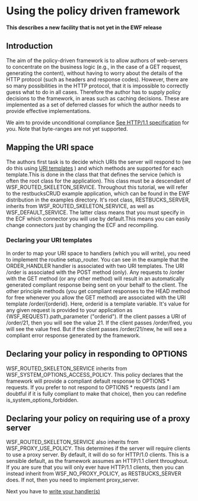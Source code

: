 # Using the policy driven framework

**This describes a new facility that is not yet in the EWF release**

## Introduction

The aim of the policy-driven framework is to allow authors of web-servers to concentrate on the business logic (e.g., in the case of a GET request, generating the content), without having to worry about the details of the HTTP protocol (such as headers and response codes). However, there are so many possibilities in the HTTP protocol, that it is impossible to correctly guess what to do in all cases. Therefore the author has to supply policy decisions to the framework, in areas such as caching decisions. These are implemented as a set of deferred classes for which the author needs to provide effective implementations.

We aim to provide unconditional compliance [See HTTP/1.1 specification](http://www.w3.org/Protocols/rfc2616/rfc2616-sec1.html#sec1) for you. Note that byte-ranges are not yet supported.

## Mapping the URI space

The authors first task is to decide which URIs the server will respond to (we do this using [URI templates](http://tools.ietf.org/html/rfc6570) ) and which methods are supported for each template.This is done in the class that that defines the service (which is often the root class for the application). This class must be a descendant of WSF_ROUTED_SKELETON_SERVICE. Throughout this tutorial, we will refer to the restbucksCRUD example application, which can be found in the EWF distribution in the examples directory. It's root class, RESTBUCKS_SERVER, inherits from WSF_ROUTED_SKELETON_SERVICE, as well as WSF_DEFAULT_SERVICE. The latter class means that you must specify in the ECF which connector you will use by default.This means you can easily change connectors just by changing the ECF and recompiling.

### Declaring your URI templates

In order to map your URI space to handlers (which you will write), you need to implement the routine setup_router. You can see in the example that the ORDER_HANDLER handler is associated with two URI templates. The URI /order is associated with the POST method (only). Any requests to /order with the GET method (or any other method) will result in an automatically generated compliant response being sent on your behalf to the client. The other principle methods (you get compliant responses to the HEAD method for free whenever you allow the GET method) are associated with the URI template /order/{orderid}. Here, orderid is a template variable. It's value for any given request is provided to your application as {WSF_REQUEST}.path_parameter ("orderid"). If the client passes a URI of /order/21, then you will see the value 21. If the client passes /order/fred, you will see the value fred. But if the client passes /order/21/new, he will see a compliant error response generated by the framework.

## Declaring your policy in responding to OPTIONS

WSF_ROUTED_SKELETON_SERVICE inherits from WSF_SYSTEM_OPTIONS_ACCESS_POLICY. This policy declares that the framework will provide a compliant default response to OPTIONS * requests. If you prefer to not respond to OPTIONS * requests (and I am doubtful if it is fully compliant to make that choice), then you can redefine 
is_system_options_forbidden.

## Declaring your policy on requiring use of a proxy server

WSF_ROUTED_SKELETON_SERVICE also inherits from WSF_PROXY_USE_POLICY. This determines if the server will require clients to use a proxy server. By default, it will do so for HTTP/1.0 clients. This is a sensible default, as the framework assumes an HTTP/1.1 client throughout. If you are sure that you will only ever have HTTP/1.1 clients, then you can instead inherit from WSF_NO_PROXY_POLICY, as RESTBUCKS_SERVER does. If not, then you need to implement proxy_server.

Next you have to [write your handler(s)](./Writing-the-handlers)